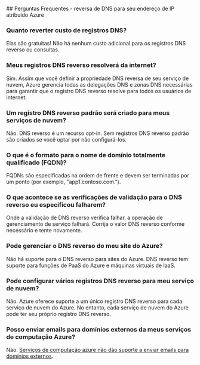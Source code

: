 <BR> 
## <a name="faq---reverse-dns-for-your-azure-assigned-ip-address"></a>Perguntas Frequentes - reversa de DNS para seu endereço de IP atribuído Azure

### <a name="how-much-do-reverse-dns-records-cost"></a>Quanto reverter custo de registros DNS?
Elas são gratuitas!  Não há nenhum custo adicional para os registros DNS reverso ou consultas.

### <a name="will-my-reverse-dns-records-resolve-from-the-internet"></a>Meus registros DNS reverso resolverá da internet?
Sim. Assim que você definir a propriedade DNS reversa de seu serviço de nuvem, Azure gerencia todas as delegações DNS e zonas DNS necessárias para garantir que o registro DNS reverso resolve para todos os usuários de internet.

### <a name="will-a-default-reverse-dns-record-be-created-for-my-cloud-services"></a>Um registro DNS reverso padrão será criado para meus serviços de nuvem?
Não. DNS reverso é um recurso opt-in. Sem registros DNS reverso padrão são criados se você optar por não configurá-los.

### <a name="what-is-the-format-for-the-fully-qualified-domain-name-fqdn"></a>O que é o formato para o nome de domínio totalmente qualificado (FQDN)?
FQDNs são especificadas na ordem de frente e devem ser terminadas por um ponto (por exemplo, "app1.contoso.com.").

### <a name="what-happens-if-the-validation-checks-for-the-reverse-dns-ive-specified-fail"></a>O que acontece se as verificações de validação para o DNS reverso eu especificou falharem?
Onde a validação de DNS reverso verifica falhar, a operação de gerenciamento de serviço falhará. Corrija o valor DNS reverso conforme necessário e tente novamente.

### <a name="can-i-manage-reverse-dns-for-my-azure-website"></a>Pode gerenciar o DNS reverso do meu site do Azure?
Não há suporte para o DNS reverso para sites do Azure. DNS reverso tem suporte para funções de PaaS do Azure e máquinas virtuais de IaaS.

### <a name="can-i-configure-multiple-reverse-dns-records-for-my-cloud-service"></a>Pode configurar vários registros DNS reverso para meu serviço de nuvem?
Não. Azure oferece suporte a um único registro DNS reverso para cada serviço de nuvem do Azure. No entanto, cada serviço de nuvem do Azure pode ter seu próprio registro DNS reverso.

### <a name="can-i-send-emails-to-external-domains-from-my-azure-compute-services"></a>Posso enviar emails para domínios externos da meus serviços de computação Azure?
Não. [Serviços de computação azure não dão suporte a enviar emails para domínios externos](https://blogs.msdn.microsoft.com/mast/2016/04/04/sending-e-mail-from-azure-compute-resource-to-external-domains/).
